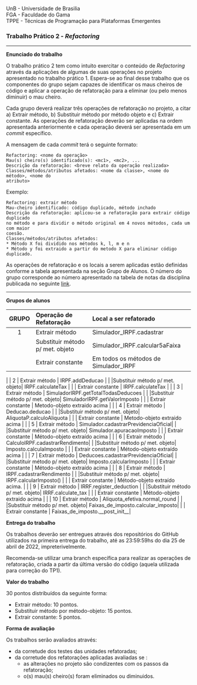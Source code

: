 
UnB - Universidade de Brasilia  
FGA - Faculdade do Gama  
TPPE - Técnicas de Programação para Plataformas Emergentes  

### Trabalho Prático 2 - _Refactoring_

---

**Enunciado do trabalho** 

O trabalho prático 2 tem como intuito exercitar o conteúdo de _Refactoring_
através da aplicações de algumas de suas operações no projeto apresentado no
trabalho prático 1. Espera-se ao final desse trabalho que os componentes do
grupo sejam capazes de identificar os maus cheiros de código e aplicar a
operação de refatoração para a eliminar (ou pelo menos diminuir) o mau cheiro.

Cada grupo deverá realizar três operações de refatoração no projeto, a citar a)
Extrair método, b) Substituir método por método objeto e c) Extrair constante.
As operações de refatoração deverão ser aplicadas na ordem apresentada
anteriormente e cada operação deverá ser apresentada em um _commit_ específico.

A mensagem de cada _commit_ terá o seguinte formato: 
```
Refactoring: <nome da operação>
Mau(s) cheiro(s) identificado(s): <mc1>, <mc2>, ...
Descrição da refatoração: <breve relato da operação realizada>
Classes/métodos/atributos afetados: <nome da classe>, <nome do método>, <nome do
atributo> 
```

Exemplo: 
```
Refactoring: extrair método
Mau-cheiro identificado: código duplicado, método inchado
Descrição da refatoração: aplicou-se a refatoração para extrair código duplicado
no método e para dividir o método original em 4 novos métodos, cada um com maior
coesão. 
Classes/métodos/atributos afetados: 
* Método X foi dividido nos métodos k, l, m e n
* Método y foi extraido a partir do metodo X para eliminar código duplicado.
```

As operações de refatoração e os locais a serem aplicadas estão definidas
conforme a tabela apresentada na seção Grupo de Alunos. O número do grupo
corresponde ao número apresentado na tabela de notas da disciplina publicada no
seguinte [link](https://docs.google.com/spreadsheets/d/1uDTIRgDQ4Lg-apSzUI7ILPOmlXXpYqQkzsbTA5vX1HU/edit?usp=sharing).

---

**Grupos de alunos**

|  **GRUPO**  |   **Operação de Refatoração**  |   **Local a ser refatorado**  |
|:-----------:|:-------------------------------|:------------------------------|
|      1      | Extrair método                 | Simulador_IRPF.cadastrar      |
|             |Substituir método p/ met. objeto| Simulador_IRPF.calcular5aFaixa|
|             | Extrair constante              | Em todos os métodos de Simulador_IRPF|
|
|      2      | Extrair método                 | IRPF.addDeducao               |
|             |Substituir método p/ met. objeto| IRPF.calculateTax             |
|             | Extrair constante              | IRPF.calculateTax             |
|
|      3      | Extrair método                 | SimuladorIRPF.getTotalTodasDeducoes |
|             |Substituir método p/ met. objeto| SimuladorIRPF.getValorImposto |
|             | Extrair constante              | Metodo-objeto extraido acima  |
|
|      4      | Extrair método                 | Deducao.deducao               |
|             |Substituir método p/ met. objeto| AliquotaP.calculoAliquota     |
|             | Extrair constante              | Metodo-objeto extraido acima  |
|
|      5      | Extrair método                 | Simulador.cadastrarPrevidenciaOficial|
|             |Substituir método p/ met. objeto| Simulador.apuracaoImposto     |
|             | Extrair constante              | Método-objeto extraído acima  |
|
|      6      | Extrair método                 | CalculoIRPF.cadastrarRendimento|
|             |Substituir método p/ met. objeto| Imposto.calculaImposto        |
|             | Extrair constante              | Método-objeto extraído acima  |
|
|      7      | Extrair método                 | Deducoes.cadastrarPrevidenciaOficial|
|             |Substituir método p/ met. objeto| Imposto.calcularImposto       |
|             | Extrair constante              | Método-objeto extraído acima  |
|
|      8      | Extrair método                 | IRPF.cadastrarRendimento      |
|             |Substituir método p/ met. objeto| IRPF.calcularImposto()        |
|             | Extrair constante              | Método-objeto extraído acima. |
|
|      9      | Extrair método                 | IRRF.register_deduction       |
|             |Substituir método p/ met. objeto| IRRF.calculate_tax            |
|             | Extrair constante              | Método-objeto extraido acima  |
|
|     10      | Extrair método                 | Aliquota_efetiva.normal_round |
|             |Substituir método p/ met. objeto| Faixas_de_imposto.calcular_imposto|
|             | Extrair constante              | Faixas_de_imposto.\_\_post_init\_\_|


**Entrega do trabalho**

Os trabalhos deverão ser entregues através dos repositórios do GitHub utilizados
na primeira entrega do trabalho, até as 23:59:59hs do dia 25 de abril de 2022,
impreterivelmente. 

Recomenda-se utilizar uma branch específica para realizar as operações de
refatoração, criada a partir da última versão do código (aquela utilizada para
correção do TP1). 


**Valor do trabalho**

30 pontos distribuídos da seguinte forma: 
- Extrair método: 10 pontos.
- Substituir método por método-objeto: 15 pontos. 
- Extrair constante: 5 pontos.

**Forma de avaliação**

Os trabalhos serão avaliados através:

- da corretude dos testes das unidades refatoradas;
- da corretude dos refatorações aplicadas avaliadas se : 
    - as alterações no projeto são condizentes com os passos da refatoração;
    - o(s) mau(s) cheiro(s) foram eliminados ou diminuidos.
